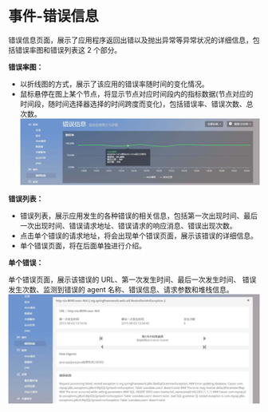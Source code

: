 # 事件-错误信息

错误信息页面，展示了应用程序返回出错以及抛出异常等异常状况的详细信息，包括错误率图和错误列表这 2 个部分。

**错误率图：**<br>

* 以折线图的方式，展示了该应用的错误率随时间的变化情况。
* 鼠标悬停在图上某个节点，将显示节点对应时间段内的指标数据(节点对应的时间段，随时间选择器选择的时间跨度而变化)，包括错误率、错误次数、总次数。
![](/images/aimonitor_eventerror01.png)


**错误列表：**<br>

* 错误列表，展示应用发生的各种错误的相关信息，包括第一次出现时间、最后 一次出现时间、错误请求地址、错误请求的响应消息、错误出现次数。
* 点击单个错误的请求地址，将会出现单个错误页面，展示该错误的详细信息。
* 单个错误页面，将在后面单独进行介绍。

**单个错误：**<br>

单个错误页面，展示该错误的 URL、第一次发生时间、最后一次发生时间、 错误发生次数、监测到错误的 agent 名称、错误信息、请求参数和堆栈信息。
![](/images/aimonitor_eventerror02.png)
